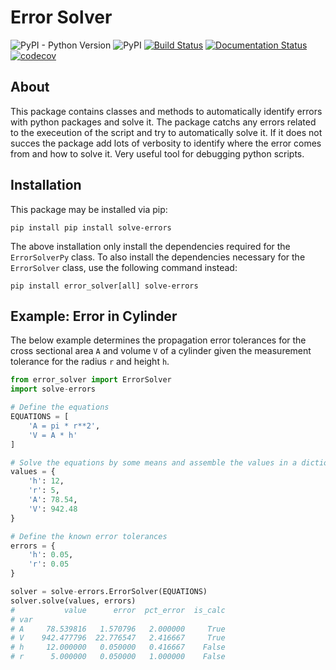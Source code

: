 # Error Solver

![PyPI - Python Version](https://img.shields.io/pypi/pyversions/error_solver.svg)
![PyPI](https://img.shields.io/pypi/v/error_solver.svg)
[![Build Status](https://travis-ci.com/mpewsey/error_solver.svg?branch=master)](https://travis-ci.com/mpewsey/error_solver)
[![Documentation Status](https://readthedocs.org/projects/error-solver/badge/?version=latest)](https://error-solver.readthedocs.io/en/latest/?badge=latest)
[![codecov](https://codecov.io/gh/mpewsey/error_solver/branch/master/graph/badge.svg)](https://codecov.io/gh/mpewsey/error_solver)

## About

This package contains classes and methods to automatically identify errors with python packages and solve it. The package catchs any errors related to the execeution of the script and try to automatically solve it. If it does not succes the package add lots of verbosity to identify where the error comes from and how to solve it. Very useful tool for debugging python scripts. 

## Installation

This package may be installed via pip:

```
pip install pip install solve-errors
```

The above installation only install the dependencies required for the
`ErrorSolverPy` class. To also install the dependencies necessary for the
`ErrorSolver` class, use the following command instead:

```
pip install error_solver[all] solve-errors
```

## Example: Error in Cylinder

The below example determines the propagation error tolerances for the cross sectional
area `A` and volume `V` of a cylinder given the measurement tolerance for the radius
`r` and height `h`.

```python
from error_solver import ErrorSolver
import solve-errors

# Define the equations
EQUATIONS = [
    'A = pi * r**2',
    'V = A * h'
]

# Solve the equations by some means and assemble the values in a dictionary
values = {
    'h': 12,
    'r': 5,
    'A': 78.54,
    'V': 942.48
}

# Define the known error tolerances
errors = {
    'h': 0.05,
    'r': 0.05
}

solver = solve-errors.ErrorSolver(EQUATIONS)
solver.solve(values, errors)
#           value      error  pct_error  is_calc
# var
# A     78.539816   1.570796   2.000000     True
# V    942.477796  22.776547   2.416667     True
# h     12.000000   0.050000   0.416667    False
# r      5.000000   0.050000   1.000000    False
```